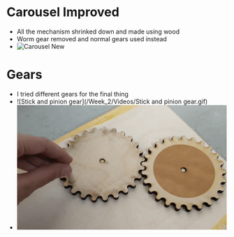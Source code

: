 # Carousel Improved
- All the mechanism shrinked down and made using wood
- Worm gear removed and normal gears used instead
- ![Carousel New](/Week_2/Videos/Carousel.gif)

# Gears
- I tried different gears for the final thing
- ![Stick and pinion gear](/Week_2/Videos/Stick and pinion gear.gif)
- ![Normal gears](/Week_2/Videos/Gears.gif)
